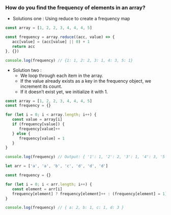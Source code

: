 ### How do you find the frequency of elements in an array?

-  Solutions one : Using reduce to create a frequency map

```js
const array = [1, 2, 2, 3, 4, 4, 4, 5]

const frequency = array.reduce((acc, value) => {
   acc[value] = (acc[value] || 0) + 1
   return acc
}, {})

console.log(frequency) // {1: 1, 2: 2, 3: 1, 4: 3, 5: 1}
```

-  Solution two :
   -  We loop through each item in the array.
   -  If the value already exists as a key in the frequency object, we increment its count.
   -  If it doesn’t exist yet, we initialize it with 1.

```js
const array = [1, 2, 2, 3, 4, 4, 4, 5]
const frequency = {}

for (let i = 0; i < array.length; i++) {
   const value = array[i]
   if (frequency[value]) {
      frequency[value]++
   } else {
      frequency[value] = 1
   }
}

console.log(frequency) // Output: { '1': 1, '2': 2, '3': 1, '4': 3, '5': 1 }
```

```js
let arr = ['a', 'a', 'b', 'c', 'd', 'd', 'd']

const frequency = {}

for (let i = 0; i < arr.length; i++) {
   const element = arr[i]
   frequency[element] ? frequency[element]++ : (frequency[element] = 1)
}

console.log(frequency) // { a: 2, b: 1, c: 1, d: 3 }
```
